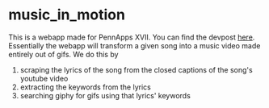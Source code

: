 # music_in_motion

This is a webapp made for PennApps XVII. You can find the devpost [here](https://devpost.com/software/music-in-motion-jd1rct). Essentially the webapp will transform a given song into a music video made entirely out of gifs. We do this by 

1. scraping the lyrics of the song from the closed captions of the song's youtube video
2. extracting the keywords from the lyrics
3. searching giphy for gifs using that lyrics' keywords

